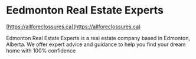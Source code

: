 # Eedmonton Real Estate Experts

[https://allforeclossures.ca](https://allforeclossures.ca)

Edmonton Real Estate Experts is a real estate company based in Edmonton, Alberta. We offer expert advice and guidance to help you find your dream home with 100% confidence
